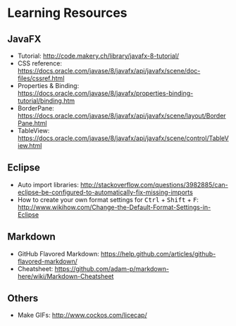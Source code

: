 # Learning Resources
## JavaFX
* Tutorial: http://code.makery.ch/library/javafx-8-tutorial/
* CSS reference: https://docs.oracle.com/javase/8/javafx/api/javafx/scene/doc-files/cssref.html
* Properties & Binding: https://docs.oracle.com/javase/8/javafx/properties-binding-tutorial/binding.htm
* BorderPane: https://docs.oracle.com/javase/8/javafx/api/javafx/scene/layout/BorderPane.html
* TableView: https://docs.oracle.com/javase/8/javafx/api/javafx/scene/control/TableView.html

## Eclipse
* Auto import libraries: http://stackoverflow.com/questions/3982885/can-eclipse-be-configured-to-automatically-fix-missing-imports
* How to create your own format settings for <kbd>Ctrl</kbd> + <kbd>Shift</kbd> + <kbd>F</kbd>: http://www.wikihow.com/Change-the-Default-Format-Settings-in-Eclipse

## Markdown
* GitHub Flavored Markdown: https://help.github.com/articles/github-flavored-markdown/
* Cheatsheet: https://github.com/adam-p/markdown-here/wiki/Markdown-Cheatsheet

## Others
* Make GIFs: http://www.cockos.com/licecap/